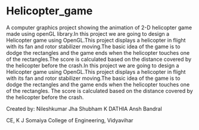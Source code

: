 # Helicopter_game
A computer graphics project showing the animation of 2-D helicopter game made using openGL library.In this project we are going to design a Helicopter game using OpenGL.This project displays a helicopter in flight with its fan and rotor stabilizer moving.The basic idea of the game is to dodge the rectangles and the game ends when the helicopter touches one of the rectangles.The score is calculated based on the distance covered by the helicopter before the crash.In this project we are going to design a Helicopter game using OpenGL.This project 
displays a helicopter in flight with its fan and rotor stabilizer moving.The basic idea of the game is to dodge the rectangles and the game ends when the helicopter touches one of the rectangles. The score is calculated based on the distance covered by the helicopter before the crash. 

Created by:
Nileshkumar Jha
Shubham K DATHIA
Ansh Bandral

CE,
K J Somaiya College of Engineering, Vidyavihar
